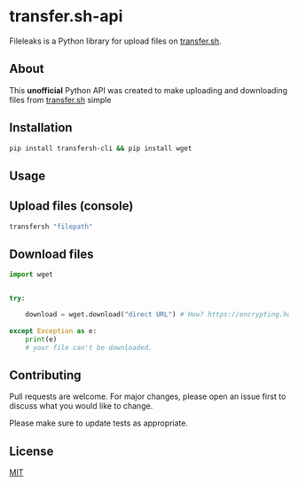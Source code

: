 # transfer.sh-api

Fileleaks is a Python library for upload files on [transfer.sh](https://transfer.sh/). 

## About

This **unofficial** Python API was created to make uploading and downloading files from [transfer.sh](https://transfer.sh/) simple

## Installation


```bash
pip install transfersh-cli && pip install wget
```

## Usage

## Upload files (console)

```bash
transfersh "filepath"
```

## Download files
```python
import wget


try:

    download = wget.download("direct URL") # How? https://encrypting.host/uRZkzQnPb8.gif?key=R4WzyRMxLBDjcp
  
except Exception as e:
    print(e)
    # your file can't be downloaded.
```

## Contributing
Pull requests are welcome. For major changes, please open an issue first to discuss what you would like to change.

Please make sure to update tests as appropriate.

## License
[MIT](https://choosealicense.com/licenses/mit/)
